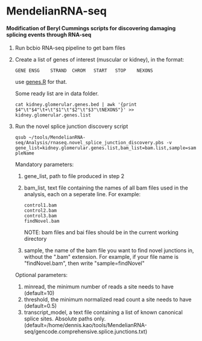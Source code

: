 # MendelianRNA-seq

#### Modification of Beryl Cummings scripts for discovering damaging splicing events through RNA-seq

1. Run bcbio RNA-seq pipeline to get bam files

2. Create a list of genes of interest (muscular or kidney), in the format:
	
	```GENE	ENSG	STRAND	CHROM	START	STOP	NEXONS```

	use [genes.R](https://github.com/naumenko-sa/bioscripts/blob/master/genes.R) for that.

	Some ready list are in data folder.

	```cat kidney.glomerular.genes.bed | awk '{print $4"\t"$4"\t+\t"$1"\t"$2"\t"$3"\tNEXONS"}' >> kidney.glomerular.genes.list```

3. Run the novel splice junction discovery script

	```qsub ~/tools/MendelianRNA-seq/Analysis/rnaseq.novel_splice_junction_discovery.pbs -v gene_list=kidney.glomerular.genes.list,bam_list=bam.list,sample=sampleName```

	Mandatory parameters:
	1. gene_list, path to file produced in step 2
	2. bam_list, text file containing the names of all bam files used in the analysis, each on a seperate line. For example:

		```
		control1.bam
		control2.bam
		control3.bam
		findNovel.bam
		```
		NOTE: bam files and bai files should be in the current working directory
	
	3. sample, the name of the bam file you want to find novel junctions in, without the ".bam" extension. For example, if your file name is "findNovel.bam", then write "sample=findNovel"

	Optional parameters:
	1. minread, the minimum number of reads a site needs to have (default=10)
	2. threshold, the minimum normalized read count a site needs to have (default=0.5)
	3. transcript_model, a text file containing a list of known canonical splice sites. Absolute paths only. (default=/home/dennis.kao/tools/MendelianRNA-seq/gencode.comprehensive.splice.junctions.txt)
	


